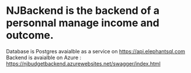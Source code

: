 # NJBackend is the backend of a personnal manage income and outcome.

Database is Postgres avaialble as a service on https://api.elephantsql.com
Backend is avaialble on Azure : https://njbudgetbackend.azurewebsites.net/swagger/index.html

